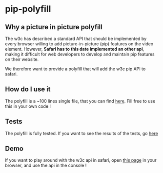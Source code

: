 # pip-polyfill

## Why a picture in picture polyfill
The w3c has described a standard API that should be implemented by every browser willing to add picture-in-picture (pip) features on the video element. However, **Safari has to this date implemented an other api**, making it difficult for web developers to develop and maintain pip features on their website.

We therefore want to provide a polyfill that will add the w3c pip API to safari.

## How do I use it
The polyfill is a ~100 lines single file, that you can find [here](https://github.com/gbentaieb/pip-polyfill/blob/master/pip.js). Fill free to use this in your own code !

## Tests
The polyfill is fully tested.
If you want to see the results of the tests, go [here](https://gbentaieb.github.io/pip-polyfill/test/)

## Demo
If you want to play around with the w3c api in safari, open [this page](https://gbentaieb.github.io/pip-polyfill/demo/) in your browser, and use the api in the console !